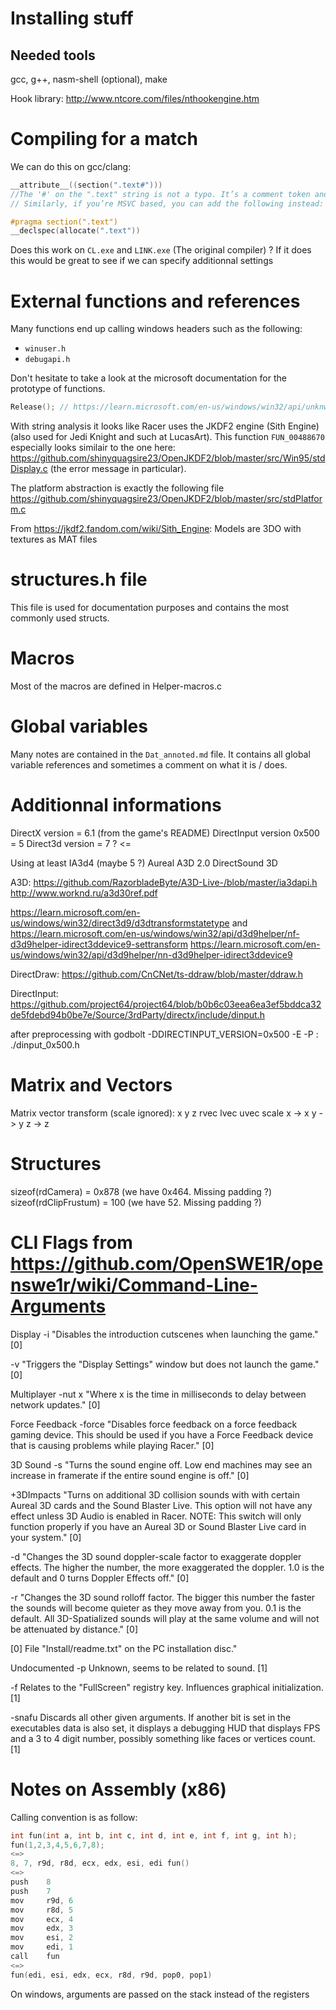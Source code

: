 # Installing stuff
## Needed tools
gcc, g++, nasm-shell (optional), make

Hook library:
http://www.ntcore.com/files/nthookengine.htm


# Compiling for a match

We can do this on gcc/clang:

```C
__attribute__((section(".text#")))
//The '#' on the ".text" string is not a typo. It’s a comment token and necessary to silent a warning.
// Similarly, if you’re MSVC based, you can add the following instead:

#pragma section(".text")
__declspec(allocate(".text"))
```

Does this work on `CL.exe` and `LINK.exe` (The original compiler) ?
If it does this would be great to see if we can specify additionnal settings

# External functions and references
Many functions end up calling windows headers such as the following:
- `winuser.h`
- `debugapi.h`

Don't hesitate to take a look at the microsoft documentation for the prototype of functions.

```C
Release(); // https://learn.microsoft.com/en-us/windows/win32/api/unknwn/nf-unknwn-iunknown-release
```

With string analysis it looks like Racer uses the JKDF2 engine (Sith Engine) (also used for Jedi Knight and such at LucasArt).
This function `FUN_00488670` especially looks similair to the one here:
https://github.com/shinyquagsire23/OpenJKDF2/blob/master/src/Win95/stdDisplay.c
(the error message in particular).

The platform abstraction is exactly the following file
https://github.com/shinyquagsire23/OpenJKDF2/blob/master/src/stdPlatform.c

From https://jkdf2.fandom.com/wiki/Sith_Engine: Models are 3DO with textures as MAT files

# structures.h file
This file is used for documentation purposes and contains the most commonly used structs.

# Macros
Most of the macros are defined in Helper-macros.c

# Global variables
Many notes are contained in the `Dat_annoted.md` file. It contains all global variable references and sometimes a comment on what it is / does.

# Additionnal informations
DirectX version = 6.1 (from the game's README)
DirectInput version 0x500 = 5
Direct3d version = 7 ? <=

Using at least IA3d4 (maybe 5 ?)
Aureal A3D 2.0
DirectSound 3D

A3D:
https://github.com/RazorbladeByte/A3D-Live-/blob/master/ia3dapi.h
http://www.worknd.ru/a3d30ref.pdf

https://learn.microsoft.com/en-us/windows/win32/direct3d9/d3dtransformstatetype
and
https://learn.microsoft.com/en-us/windows/win32/api/d3d9helper/nf-d3d9helper-idirect3ddevice9-settransform
https://learn.microsoft.com/en-us/windows/win32/api/d3d9helper/nn-d3d9helper-idirect3ddevice9

DirectDraw:
https://github.com/CnCNet/ts-ddraw/blob/master/ddraw.h

DirectInput:
https://github.com/project64/project64/blob/b0b6c03eea6ea3ef5bddca32de5fdebd94b0be7e/Source/3rdParty/directx/include/dinput.h

after preprocessing with godbolt -DDIRECTINPUT_VERSION=0x500 -E -P : ./dinput_0x500.h

# Matrix and Vectors

Matrix vector transform (scale ignored):
                            x
                            y
                            z
  rvec  lvec  uvec  scale
x                        -> x
y                        -> y
z                        -> z

# Structures
sizeof(rdCamera) = 0x878 (we have 0x464. Missing padding ?)
sizeof(rdClipFrustum) = 100 (we have 52. Missing padding ?)

# CLI Flags from  https://github.com/OpenSWE1R/openswe1r/wiki/Command-Line-Arguments

Display
-i
"Disables the introduction cutscenes when launching the game." [0]

-v
"Triggers the "Display Settings" window but does not launch the game." [0]

Multiplayer
-nut x
"Where x is the time in milliseconds to delay between network updates." [0]

Force Feedback
-force
"Disables force feedback on a force feedback gaming device. This should be used if you have a Force Feedback device that is causing problems while playing Racer." [0]

3D Sound
-s
"Turns the sound engine off. Low end machines may see an increase in framerate if the entire sound engine is off." [0]

+3DImpacts
"Turns on additional 3D collision sounds with with certain Aureal 3D cards and the Sound Blaster Live. This option will not have any effect unless 3D Audio is enabled in Racer.
NOTE: This switch will only function properly if you have an Aureal 3D or Sound Blaster Live card in your system." [0]

-d
"Changes the 3D sound doppler-scale factor to exaggerate doppler effects. The higher the number, the more exaggerated the doppler. 1.0 is the default and 0 turns Doppler Effects off." [0]

-r
"Changes the 3D sound rolloff factor. The bigger this number the faster the sounds will become quieter as they move away from you. 0.1 is the default. All 3D-Spatialized sounds will play at the same volume and will not be attenuated by distance." [0]

[0] File "Install/readme.txt" on the PC installation disc."

Undocumented
-p
Unknown, seems to be related to sound. [1]

-f
Relates to the "FullScreen" registry key. Influences graphical initialization. [1]

-snafu
Discards all other given arguments. If another bit is set in the executables data is also set, it displays a debugging HUD that displays FPS and a 3 to 4 digit number, possibly something like faces or vertices count. [1]


# Notes on Assembly (x86)

Calling convention is as follow:

```c
int fun(int a, int b, int c, int d, int e, int f, int g, int h);
fun(1,2,3,4,5,6,7,8);
<=>
8, 7, r9d, r8d, ecx, edx, esi, edi fun()
<=>
push    8
push    7
mov     r9d, 6
mov     r8d, 5
mov     ecx, 4
mov     edx, 3
mov     esi, 2
mov     edi, 1
call    fun
<=>
fun(edi, esi, edx, ecx, r8d, r9d, pop0, pop1)
```

On windows, arguments are passed on the stack instead of the registers
